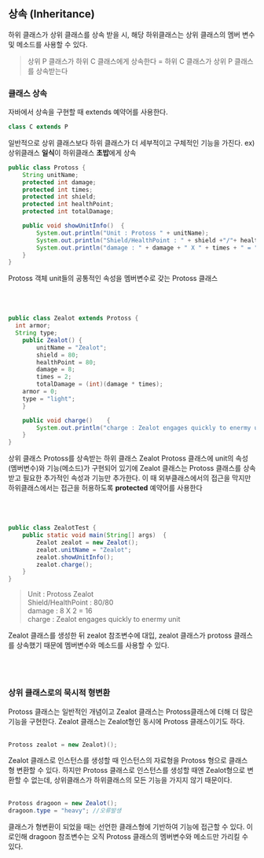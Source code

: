 ## 상속 (Inheritance)
하위 클래스가 상위 클래스를 상속 받을 시, 해당 하위클래스는 상위 클래스의 멤버 변수 및 메소드를 사용할 수 있다.
>상위 P 클래스가 하위 C 클래스에게 상속한다
>= 하위 C 클래스가 상위 P 클래스를 상속받는다

### 클래스 상속
자바에서 상속을 구현할 때 extends 예약어를 사용한다.
```java
class C extends P
```
일반적으로 상위 클래스보다 하위 클래스가 더 세부적이고 구체적인 기능을 가진다. 
ex) 상위클래스 <b>일식</b>이 하위클래스 <b>초밥</b>에게 상속

```java
public class Protoss {
	String unitName;
	protected int damage;
	protected int times;
	protected int shield;
	protected int healthPoint;
	protected int totalDamage;

	public void showUnitInfo()	{
		System.out.println("Unit : Protoss " + unitName);
		System.out.println("Shield/HealthPoint : " + shield +"/"+ healthPoint);
		System.out.println("damage : " + damage + " X " + times + " = " + totalDamage);
	}
}
```
Protoss 객체 unit들의 공통적인 속성을 멤버변수로 갖는 Protoss 클래스
<br></br>
<br></br>

```java
public class Zealot extends Protoss	{
  int armor;
  String type;
	public Zealot()	{
		unitName = "Zealot";
		shield = 80;
		healthPoint = 80;
		damage = 8;
		times = 2;
		totalDamage = (int)(damage * times);
    armor = 0;
    type = "light";
	}

	public void charge()	{
		System.out.println("charge : Zealot engages quickly to enermy unit");
	}
}

```
상위 클래스 Protoss를 상속받는 하위 클래스 Zealot
Protoss 클래스에 unit의 속성(멤버변수)와 기능(메소드)가 구현되어 있기에 Zealot 클래스는 Protoss 클래스를 상속받고
필요한 추가적인 속성과 기능만 추가한다.
이 때 외부클래스에서의 접근을 막지만 하위클래스에서는 접근을 허용하도록 <b>protected</b> 예약어를 사용한다
<br></br>
<br></br>

```java
public class ZealotTest {
	public static void main(String[] args)	{
		Zealot zealot = new Zealot();
		zealot.unitName = "Zealot";
		zealot.showUnitInfo();
		zealot.charge();
	}
}
```
>Unit : Protoss Zealot<br>
>Shield/HealthPoint : 80/80<br>
>damage : 8 X 2 = 16<br>
>charge : Zealot engages quickly to enermy unit

Zealot 클래스를 생성한 뒤 zealot 참조변수에 대입,
zealot 클래스가 protoss 클래스를 상속했기 때문에 멤버변수와 메소드를 사용할 수 있다.
<br></br>
<br></br>

### 상위 클래스로의 묵시적 형변환
Protoss 클래스는 일반적인 개념이고 Zealot 클래스는 Protoss클래스에 더해 더 많은 기능을 구현한다.
Zealot 클래스는 Zealot형인 동시에 Protoss 클래스이기도 하다.
<br></br>
```java
Protoss zealot = new Zealot)();
```
Zealot 클래스로 인스턴스를 생성할 때 인스턴스의 자료형을 Protoss 형으로 클래스 형 변환할 수 있다.
하지만 Protoss 클래스로 인스턴스를 생성할 때엔 Zealot형으로 변환할 수 없는데,
상위클래스가 하위클래스의 모든 기능을 가지지 않기 때문이다.
<br></br>
```java
Protoss dragoon = new Zealot();
dragoon.type = "heavy"; //오류발생
```
클래스가 형변환이 되었을 때는 선언한 클래스형에 기반하여 기능에 접근할 수 있다.
이로인해 dragoon 참조변수는 오직 Protoss 클래스의 멤버변수와 메소드만 가리킬 수 있다.
